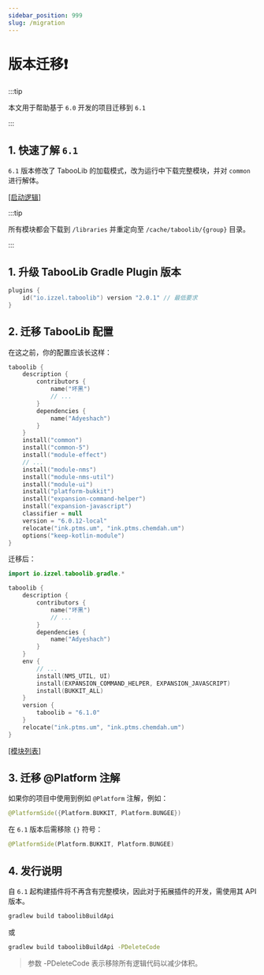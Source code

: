 ```yaml
---
sidebar_position: 999
slug: /migration
---
```


# 版本迁移❗️

:::tip

本文用于帮助基于 `6.0` 开发的项目迁移到 `6.1`

:::

## 1. 快速了解 `6.1`

`6.1` 版本修改了 TabooLib 的加载模式，改为运行中下载完整模块，并对 `common` 进行解体。

[[启动逻辑]](https://github.com/TabooLib/taboolib/blob/master/common/README.md)

:::tip

所有模块都会下载到 `/libraries` 并重定向至 `/cache/taboolib/{group}` 目录。

:::

## 1. 升级 TabooLib Gradle Plugin 版本

```kotlin title="build.gradle.kts"
plugins {
    id("io.izzel.taboolib") version "2.0.1" // 最低要求
}
```

## 2. 迁移 TabooLib 配置

在这之前，你的配置应该长这样：

```kotlin title="build.gradle.kts (6.0)"
taboolib {
    description {
        contributors {
            name("坏黑")
            // ...
        }
        dependencies {
            name("Adyeshach")
        }
    }
    install("common")
    install("common-5")
    install("module-effect")
    // ...
    install("module-nms")
    install("module-nms-util")
    install("module-ui")
    install("platform-bukkit")
    install("expansion-command-helper")
    install("expansion-javascript")
    classifier = null
    version = "6.0.12-local"
    relocate("ink.ptms.um", "ink.ptms.chemdah.um")
    options("keep-kotlin-module")
}
```

迁移后：

```kotlin title="build.gradle.kts (6.1)"
import io.izzel.taboolib.gradle.*

taboolib {
    description {
        contributors {
            name("坏黑")
            // ...
        }
        dependencies {
            name("Adyeshach")
        }
    }
    env {
        // ...
        install(NMS_UTIL, UI)
        install(EXPANSION_COMMAND_HELPER, EXPANSION_JAVASCRIPT)
        install(BUKKIT_ALL)
    }
    version {
        taboolib = "6.1.0"
    }
    relocate("ink.ptms.um", "ink.ptms.chemdah.um")
}
```

[[模块列表]](/plugin/modules)

## 3. 迁移 @Platform 注解

如果你的项目中使用到例如 `@Platform` 注解，例如：

```kotlin
@PlatformSide({Platform.BUKKIT, Platform.BUNGEE})
```

在 `6.1` 版本后需移除 `{}` 符号：

```kotlin
@PlatformSide(Platform.BUKKIT, Platform.BUNGEE)
```

## 4. 发行说明

自 `6.1` 起构建插件将不再含有完整模块，因此对于拓展插件的开发，需使用其 API 版本。

```bash
gradlew build taboolibBuildApi
```

或

```bash
gradlew build taboolibBuildApi -PDeleteCode
```

> 参数 -PDeleteCode 表示移除所有逻辑代码以减少体积。